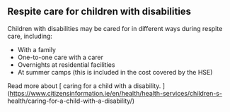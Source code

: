 ##  Respite care for children with disabilities

Children with disabilities may be cared for in different ways during respite
care, including:

  * With a family 
  * One-to-one care with a carer 
  * Overnights at residential facilities 
  * At summer camps (this is included in the cost covered by the HSE) 

Read more about [ caring for a child with a disability.
](https://www.citizensinformation.ie/en/health/health-services/children-s-
health/caring-for-a-child-with-a-disability/)

